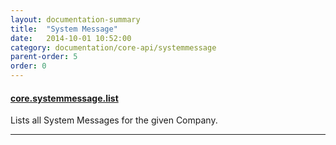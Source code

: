 ```yaml
---
layout: documentation-summary
title:  "System Message"
date:   2014-10-01 10:52:00
category: documentation/core-api/systemmessage
parent-order: 5
order: 0
---
```


#### [core.systemmessage.list]({{site.absoluteurl}}documentation/core-api/systemmessage/core.systemmessage.list)

Lists all System Messages for the given Company.

***